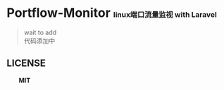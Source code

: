 # Portflow-Monitor <small><small><small>linux端口流量监视 with Laravel</small></small></small>

> wait to add <br/>
> 代码添加中

## LICENSE
&nbsp;&nbsp;&nbsp;&nbsp;&nbsp;&nbsp;&nbsp;<b>MIT</b>